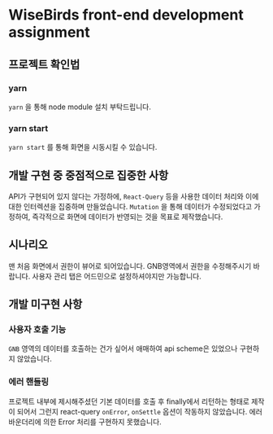 # WiseBirds front-end development assignment

## 프로젝트 확인법

### yarn

`yarn` 을 통해 node module 설치 부탁드립니다.

### yarn start

`yarn start` 를 통해 화면을 시동시킬 수 있습니다.

## 개발 구현 중 중점적으로 집중한 사항

API가 구현되어 있지 않다는 가정하에, `React-Query` 등을 사용한 데이터 처리와 이에 대한 인터렉션을 집중하며 만들었습니다.
`Mutation` 을 통해 데이터가 수정되었다고 가정하여, 즉각적으로 화면에 데이터가 반영되는 것을 목표로 제작했습니다.

## 시나리오

맨 처음 화면에서 권한이 뷰어로 되어있습니다. GNB영역에서 권한을 수정해주시기 바랍니다.
사용자 관리 탭은 어드민으로 설정하셔야지만 가능합니다.

## 개발 미구현 사항

### 사용자 호출 기능

`GNB` 영역의 데이터를 호출하는 건가 싶어서 애매하여 api scheme은 있었으나 구현하지 않았습니다.

### 에러 핸들링

프로젝트 내부에 제시해주셨던 기본 데이터를 호출 후 finally에서 리턴하는 형태로 제작이 되어서 그런지
react-query `onError`, `onSettle` 옵션이 작동하지 않았습니다.
에러 바운더리에 의한 Error 처리를 구현하지 못했습니다.
